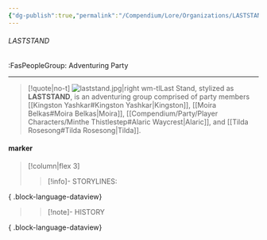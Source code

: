 ```yaml
---
{"dg-publish":true,"permalink":"/Compendium/Lore/Organizations/LASTSTAND/","tags":[null]}
---
```



###### LASTSTAND
<span class="sub2">:FasPeopleGroup: Adventuring Party</span>
___

> [!quote|no-t]
>![laststand.jpg|right wm-tl](/img/user/Assets/Images/Party/laststand.jpg)Last Stand, stylized as **LASTSTAND**, is an adventuring group comprised of party members [[Kingston Yashkar#Kingston Yashkar\|Kingston]], [[Moira Belkas#Moira Belkas\|Moira]], [[Compendium/Party/Player Characters/Minthe Thistlestep#Alaric Waycrest\|Alaric]], and [[Tilda Rosesong#Tilda Rosesong\|Tilda]].

#### marker
> [!column|flex 3]
>> [!info]- STORYLINES:

{ .block-language-dataview}
>
>>[!note]- HISTORY

{ .block-language-dataview}